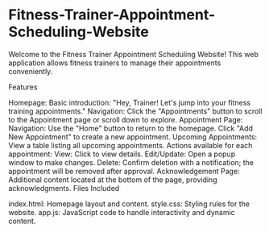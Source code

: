 # Fitness-Trainer-Appointment-Scheduling-Website

Welcome to the Fitness Trainer Appointment Scheduling Website! This web application allows fitness trainers to manage their appointments conveniently.

Features

Homepage:
Basic introduction: "Hey, Trainer! Let's jump into your fitness training appointments."
Navigation: Click the "Appointments" button to scroll to the Appointment page or scroll down to explore.
Appointment Page:
Navigation:
Use the "Home" button to return to the homepage.
Click "Add New Appointment" to create a new appointment.
Upcoming Appointments:
View a table listing all upcoming appointments.
Actions available for each appointment:
View: Click to view details.
Edit/Update: Open a popup window to make changes.
Delete: Confirm deletion with a notification; the appointment will be removed after approval.
Acknowledgement Page:
Additional content located at the bottom of the page, providing acknowledgments.
Files Included

index.html: Homepage layout and content.
style.css: Styling rules for the website.
app.js: JavaScript code to handle interactivity and dynamic content.

